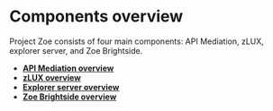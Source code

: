 # Components overview

Project Zoe consists of four main components: API Mediation, zLUX, explorer server, and Zoe Brightside.

- **[API Mediation overview](../topics/api-mediation/api-mediation-overview.md)**
- **[zLUX overview](../topics/mvd-overview.md)**
- **[Explorer server overview](../topics/atlas-overview.md)**
- **[Zoe Brightside overview](../topics/cli-releasenotes.md)**
